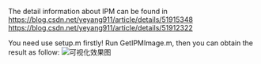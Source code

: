 The detail information about IPM can be found in 
https://blog.csdn.net/yeyang911/article/details/51915348
https://blog.csdn.net/yeyang911/article/details/51912322

You need use setup.m firstly!
Run GetIPMImage.m, then you can obtain the result as follow:
![可视化效果图](https://github.com/yeyang1021/matlab_IPM/blob/master/pp.jpg)
